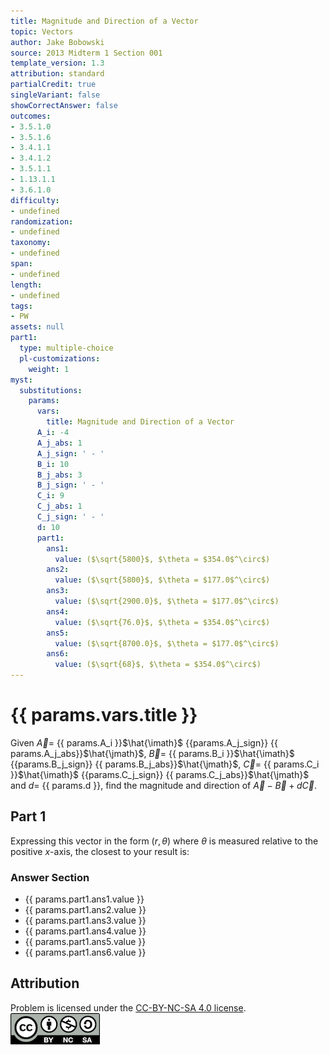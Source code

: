```yaml
---
title: Magnitude and Direction of a Vector
topic: Vectors
author: Jake Bobowski
source: 2013 Midterm 1 Section 001
template_version: 1.3
attribution: standard
partialCredit: true
singleVariant: false
showCorrectAnswer: false
outcomes:
- 3.5.1.0
- 3.5.1.6
- 3.4.1.1
- 3.4.1.2
- 3.5.1.1
- 1.13.1.1
- 3.6.1.0
difficulty:
- undefined
randomization:
- undefined
taxonomy:
- undefined
span:
- undefined
length:
- undefined
tags:
- PW
assets: null
part1:
  type: multiple-choice
  pl-customizations:
    weight: 1
myst:
  substitutions:
    params:
      vars:
        title: Magnitude and Direction of a Vector
      A_i: -4
      A_j_abs: 1
      A_j_sign: ' - '
      B_i: 10
      B_j_abs: 3
      B_j_sign: ' - '
      C_i: 9
      C_j_abs: 1
      C_j_sign: ' - '
      d: 10
      part1:
        ans1:
          value: ($\sqrt{5800}$, $\theta = $354.0$^\circ$)
        ans2:
          value: ($\sqrt{5800}$, $\theta = $177.0$^\circ$)
        ans3:
          value: ($\sqrt{2900.0}$, $\theta = $177.0$^\circ$)
        ans4:
          value: ($\sqrt{76.0}$, $\theta = $354.0$^\circ$)
        ans5:
          value: ($\sqrt{8700.0}$, $\theta = $177.0$^\circ$)
        ans6:
          value: ($\sqrt{68}$, $\theta = $354.0$^\circ$)
---
```

# {{ params.vars.title }}
Given $\vec{A} =$ {{ params.A_i }}$\hat{\imath}$ {{params.A_j_sign}} {{ params.A_j_abs}}$\hat{\jmath}$, $\vec{B} =$ {{ params.B_i }}$\hat{\imath}$ {{params.B_j_sign}} {{ params.B_j_abs}}$\hat{\jmath}$, $\vec{C} =$ {{ params.C_i }}$\hat{\imath}$ {{params.C_j_sign}} {{ params.C_j_abs}}$\hat{\jmath}$ and $d=$ {{ params.d }}, find the magnitude and direction of $\vec{A}-\vec{B}+d\vec{C}$.

## Part 1

Expressing this vector in the form $(r,\theta)$ where $\theta$ is measured relative to the positive $x$-axis, the closest to your result is:

### Answer Section

- {{ params.part1.ans1.value }}
- {{ params.part1.ans2.value }}
- {{ params.part1.ans3.value }}
- {{ params.part1.ans4.value }}
- {{ params.part1.ans5.value }}
- {{ params.part1.ans6.value }}

## Attribution

Problem is licensed under the [CC-BY-NC-SA 4.0 license](https://creativecommons.org/licenses/by-nc-sa/4.0/).<br> ![The Creative Commons 4.0 license requiring attribution-BY, non-commercial-NC, and share-alike-SA license.](https://raw.githubusercontent.com/firasm/bits/master/by-nc-sa.png)